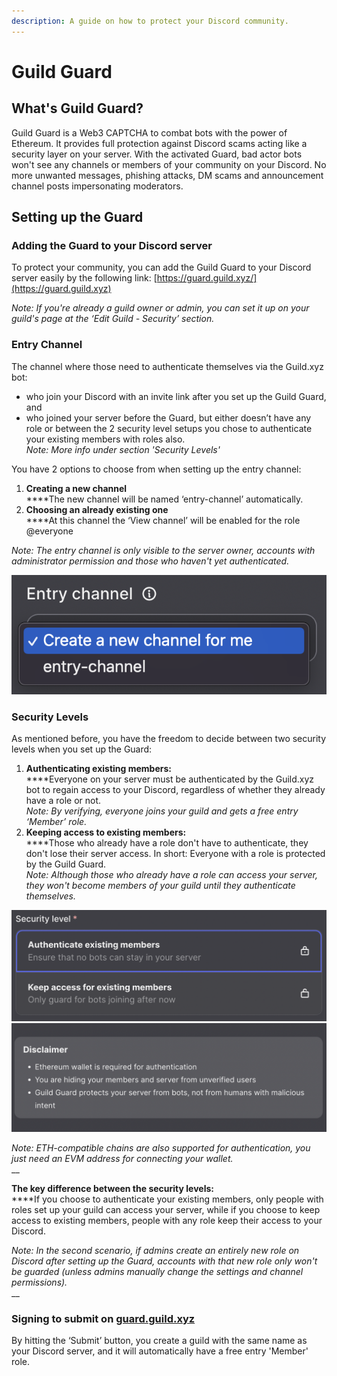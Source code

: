 ```yaml
---
description: A guide on how to protect your Discord community.
---
```


# Guild Guard

## What's Guild Guard?

Guild Guard is a Web3 CAPTCHA to combat bots with the power of Ethereum. It provides full protection against Discord scams acting like a security layer on your server. With the activated Guard, bad actor bots won't see any channels or members of your community on your Discord. No more unwanted messages, phishing attacks, DM scams and announcement channel posts impersonating moderators.

## Setting up the Guard

### Adding the Guard to your Discord server

To protect your community, you can add the Guild Guard to your Discord server easily by the following link: [https://guard.guild.xyz/](https://guard.guild.xyz)

_Note: If you're already a guild owner or admin, you can set it up on your guild's page at the ‘Edit Guild - Security’ section._

### Entry Channel

The channel where those need to authenticate themselves via the Guild.xyz bot:

* who join your Discord with an invite link after you set up the Guild Guard, and
* who joined your server before the Guard, but either doesn’t have any role or between the 2 security level setups you chose to authenticate your existing members with roles also.\
  _Note: More info under section 'Security Levels'_

You have 2 options to choose from when setting up the entry channel:

1. **Creating a new channel**\
   ****The new channel will be named ‘entry-channel’ automatically.
2. **Choosing an already existing one**\
   ****At this channel the ‘View channel’ will be enabled for the role @everyone

_Note: The entry channel is only visible to the server owner, accounts with administrator permission and those who haven't yet authenticated._

__![](<.gitbook/assets/image (12).png>)__

### Security Levels

As mentioned before, you have the freedom to decide between two security levels when you set up the Guard:

1. **Authenticating existing members:**\
   ****Everyone on your server must be authenticated by the Guild.xyz bot to regain access to your Discord, regardless of whether they already have a role or not.\
   _Note: By verifying, everyone joins your guild and gets a free entry ‘Member’ role._
2. **Keeping access to existing members:**\
   ****Those who already have a role don't have to authenticate, they don't lose their server access. In short: Everyone with a role is protected by the Guild Guard.\
   _Note: Although those who already have a role can access your server, they won't become members of your guild until they authenticate themselves._

![](<.gitbook/assets/image (9).png>) ![](<.gitbook/assets/image (10).png>)

_Note: ETH-compatible chains are also supported for authentication, you just need an EVM address for connecting your wallet._\
__

**The key difference between the security levels:**\
****If you choose to authenticate your existing members, only people with roles set up your guild can access your server, while if you choose to keep access to existing members, people with any role keep their access to your Discord.

_Note: In the second scenario, if admins create an entirely new role on Discord after setting up the Guard, accounts with that new role only won't be guarded (unless admins manually change the settings and channel permissions)._\
__

### Signing to submit on [guard.guild.xyz](https://guard.guild.xyz)

By hitting the ‘Submit’ button, you create a guild with the same name as your Discord server, and it will automatically have a free entry 'Member' role.

